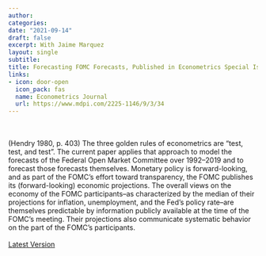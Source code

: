 ```yaml
---
author:
categories:
date: "2021-09-14"
draft: false
excerpt: With Jaime Marquez
layout: single
subtitle: 
title: Forecasting FOMC Forecasts, Published in Econometrics Special Issue Celebrated Econometricians: David Hendry
links:
- icon: door-open
  icon_pack: fas
  name: Econometrics Journal
  url: https://www.mdpi.com/2225-1146/9/3/34
---
```


\
\
(Hendry 1980, p. 403) The three golden rules of econometrics are “test, test, and test”. The current paper applies that approach to model the forecasts of the Federal Open Market Committee over 1992–2019 and to forecast those forecasts themselves. Monetary policy is forward-looking, and as part of the FOMC’s effort toward transparency, the FOMC publishes its (forward-looking) economic projections. The overall views on the economy of the FOMC participants–as characterized by the median of their projections for inflation, unemployment, and the Fed’s policy rate–are themselves predictable by information publicly available at the time of the FOMC’s meeting. Their projections also communicate systematic behavior on the part of the FOMC’s participants.
\
\
[Latest Version](https://yankikalfa.netlify.app/research/kalfa_marquez_forecasting_fomc.pdf)



